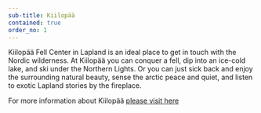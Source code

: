 ```yaml
---
sub-title: Kiilopää
contained: true
order_no: 1
---
```

Kiilopää Fell Center in Lapland is an ideal place to get in touch with the Nordic wilderness. At Kiilopää you can conquer a fell, dip into an ice-cold lake, and ski under the Northern Lights. Or you can just sick back and enjoy the surrounding natural beauty, sense the arctic peace and quiet, and listen to exotic Lapland stories by the fireplace.

For more information about Kiilopää [please visit here](http://www.kiilopaa.fi/en)


